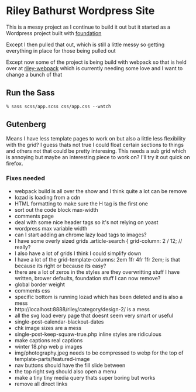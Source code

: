 # Riley Bathurst Wordpress Site

This is a messy project as I continue to build it out but it started as a Wordpress project built with [foundation](https://github.com/zurb/foundation-sites)

Except I then pulled that out, which is still a little messy so getting everything in place for those being pulled out

Except now some of the project is being build with webpack so that is held over at [riley-webpack](https://github.com/rileybathurst/riley-webpack) which is currently needing some love and I want to change a bunch of that

## Run the Sass
```% sass scss/app.scss css/app.css --watch```

## Gutenberg
Means I have less template pages to work on but also a little less flexibility with the grid?
I guess thats not true I could float certain sections to things and others not that could be pretty interesing.
This needs a sub grid which is annoying but maybe an interesting piece to work on?
I'll try it out quick on firefox.

### Fixes needed
- webpack build is all over the show and I think quite a lot can be remove
- lozad is loading from a cdn
- HTML formatting to make sure the H tag is the first one
- sort out the code block max-width
- comments page
- deal with some nice header tags so it's not relying on yoast
- wordpress max variable width
- can I start adding an chrome lazy load tags to images?
- I have some overly sized grids .article-search { grid-column: 2 / 12; // really?
- I also have a lot of grids I think I could simplify down
- I have a lot of the grid-template-columns: 2em 1fr 4fr 1fr 2em; is that because its right or because its easy?
- there are a lot of zeros in the styles are they overwritting stuff I have written, brower defaults, foundation stuff I can now remove?
- global border weight
- comments css
- specific bottom is running lozad which has been deleted and is also a mess
- http://localhost:8888/riley/category/design-2/ is a mess
- all the svg load every page that doesnt seem very smart or useful
- single-post-calendar-blackout-dates
- chk image sizes are a mess
- single-post-keep-squaw-true.php inline styles are ridiculous
- make captions real captions
- winter 18.php web p images
- img/photography.jpeg needs to be compressed to webp for the top of template-parts/featured-image
- nav buttons should have the fill slide between
- the top right svg should also open a menu
- make a tiny tiny media query thats super boring but works
- remove all direct links